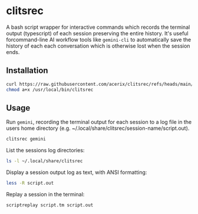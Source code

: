 # clitsrec
A bash script wrapper for interactive commands which records the terminal output (typescript) of each session preserving the entire history. It's useful forcommand-line AI workflow tools like `gemini-cli` to automatically save the history of each each conversation which is otherwise lost when the session ends.

## Installation
```sh
curl https://raw.githubusercontent.com/acerix/clitsrec/refs/heads/main/clitsrec.sh > /usr/local/bin/clitsrec
chmod a+x /usr/local/bin/clitsrec
```

## Usage

Run `gemini`, recording the terminal output for each session to a log file in the users home directory (e.g. ~/.local/share/clitsrec/session-name/script.out).
```sh
clitsrec gemini
```

List the sessions log directories:
```sh
ls -l ~/.local/share/clitsrec
```

Display a session output log as text, with ANSI formatting:
```sh
less -R script.out
```

Replay a session in the terminal:
```sh
scriptreplay script.tm script.out
```

